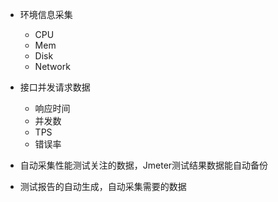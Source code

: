 - 环境信息采集
    - CPU
    - Mem
    - Disk
    - Network

- 接口并发请求数据
    - 响应时间
    - 并发数
    - TPS
    - 错误率

- 自动采集性能测试关注的数据，Jmeter测试结果数据能自动备份
  
- 测试报告的自动生成，自动采集需要的数据